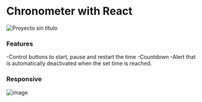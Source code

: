 # Chronometer with React

![Proyecto sin título](https://github.com/robmab/Stopwatch/assets/56076087/619bd95e-15cf-466e-8a4a-883a0789a6bf)

### Features
-Control buttons to start, pause and restart the time
-Countdown
-Alert that is automatically deactivated when the set time is reached.

### Responsive

![image](https://github.com/robmab/Stopwatch/assets/56076087/6183faf7-336e-4ed1-9b43-f962dd95beb4)
